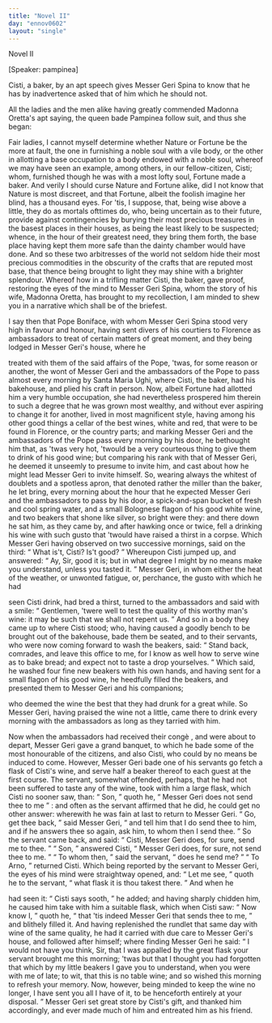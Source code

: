 ```yaml
---
title: "Novel II"
day: "ennov0602"
layout: "single"
---
```

<html>
 <head>
 </head>
 <body>
  <div id="nov0602" type="novella" who="pampinea">
   <head>
    Novel II
   </head>
   <p>
    [Speaker: pampinea]
   </p>
   <argument>
    <p>
     <milestone id="p06020001"/>
     <!--(i)-->
     Cisti, a baker, by an apt speech gives Messer Geri
Spina to know that he has by inadvertence asked that of him which he should
not.
     <!--(/i)-->
    </p>
   </argument>
   <div3 type="commentary" who="author">
    <p>
     <milestone id="p06020002"/>
     <!--(sc)-->
     All
     <!--(/sc)-->
     the ladies and the men alike having greatly
	commended Madonna Oretta's apt saying, the queen bade Pampinea follow suit, and thus she
	began:
    </p>
   </div3>
   <div3 type="commentary" who="pampinea">
    <p>
     <milestone id="p06020003"/>
     Fair ladies, I cannot myself determine whether Nature or Fortune be the
	more at fault, the one in furnishing a noble soul with a vile body, or the other in
	allotting a base occupation to a body endowed with a noble soul, whereof we may have seen
	an example, among others, in our fellow-citizen, Cisti; whom, furnished though he was with
	a most lofty soul, Fortune made a baker.
     <milestone id="p06020004"/>
     And verily I should
	curse Nature and Fortune alike, did I not know that Nature is most discreet, and that
	Fortune, albeit the foolish imagine her blind, has a thousand eyes.
     <milestone id="p06020005"/>
     For 'tis, I suppose, that, being wise above a little, they do as mortals
	ofttimes do, who, being uncertain as to their future, provide against contingencies by
	burying their most precious treasures in the basest places in their houses, as being the
	least likely to be suspected; whence, in the hour of their greatest need, they bring them
	forth, the base place having kept them more safe than the dainty chamber would have
	done.
     <milestone id="p06020006"/>
     And so these two arbitresses of the world not seldom hide
	their most precious commodities in the obscurity of the crafts that are reputed most base,
	that thence being brought to light they may shine with a brighter splendour.
     <milestone id="p06020007"/>
     Whereof how in a trifling matter Cisti, the baker, gave proof, restoring
	the eyes of the mind to Messer Geri Spina, whom the story of his wife, Madonna Oretta, has
	brought to my recollection, I am minded to shew you in a narrative which shall be of the
	briefest.
    </p>
   </div3>
   <pb n="77"/>
   <p>
    <milestone id="p06020008"/>
    I say then that Pope Boniface, with whom
Messer Geri Spina
 stood very high in favour and honour, having sent divers
of his
 courtiers to Florence as ambassadors to treat of certain matters of
great
 moment, and they being lodged in Messer Geri's house, where he

treated with them of the said affairs of the Pope, 'twas, for some
 reason
or another, the wont of Messer Geri and the ambassadors of
 the Pope to
pass almost every morning by Santa Maria Ughi, where
 Cisti, the baker, had
his bakehouse, and plied his craft in person.
    <milestone id="p06020009"/>
    Now, albeit Fortune had
allotted him a very humble occupation, she
 had nevertheless prospered him
therein to such a degree that he was
 grown most wealthy, and without ever
aspiring to change it for
 another, lived in most magnificent style, having
among his other good
 things a cellar of the best wines, white and red,
that were to be found
 in Florence, or the country parts;
    <milestone id="p06020010"/>
    and marking
Messer Geri and the
 ambassadors of the Pope pass every morning by his
door, he bethought
 him that, as 'twas very hot, 'twould be a very
courteous thing to give
 them to drink of his good wine; but comparing his
rank with that
 of Messer Geri, he deemed it unseemly to presume to invite
him,
 and cast about how he might lead Messer Geri to invite himself.
    <milestone id="p06020011"/>
    So,
wearing always the whitest of doublets and a spotless apron, that
 denoted
rather the miller than the baker, he let bring, every morning
 about the
hour that he expected Messer Geri and the ambassadors to
 pass by his door,
a spick-and-span bucket of fresh and cool spring
 water, and a small
Bolognese flagon of his good white wine, and two
 beakers that shone like
silver, so bright were they:
    <milestone id="p06020012"/>
    and there down
 he sat him, as they came by,
and after hawking once or twice, fell a
 drinking his wine with such gusto
that 'twould have raised a thirst
 in a corpse.
    <milestone id="p06020013"/>
    Which Messer Geri having
observed on two successive
 mornings, said on the third:
    <q direct="unspecified">
     What is't,
Cisti? Is't good?
    </q>
    <milestone id="p06020014"/>
    Whereupon Cisti jumped up, and answered:
    <q direct="unspecified">
     Ay, Sir,
good it is;
 but in what degree I might by no means make you understand,
unless
 you tasted it.
    </q>
    <milestone id="p06020015"/>
    Messer Geri, in whom either the heat of the
weather,
 or unwonted fatigue, or, perchance, the gusto with which he had

seen Cisti drink, had bred a thirst, turned to the ambassadors and
 said
with a smile:
    <q direct="unspecified">
     Gentlemen, 'twere well to test the quality of
 this worthy
man's wine: it may be such that we shall not repent
 us.
    </q>
    And so in a
body they came up to where Cisti stood;
    <milestone id="p06020016"/>
    who,
 having caused a goodly bench
to be brought out of the bakehouse,
    <pb n="78"/>
    bade them be seated, and to
their servants, who were now coming
 forward to wash the beakers, said:
    <q direct="unspecified">
     Stand back, comrades, and
 leave this office to me, for I know as well
how to serve wine as to
 bake bread; and expect not to taste a drop
yourselves.
    </q>
    <milestone id="p06020017"/>
    Which said,
 he washed four fine new beakers with his own
hands, and having
 sent for a small flagon of his good wine, he heedfully
filled the
 beakers, and presented them to Messer Geri and his companions;

who deemed the wine the best that they had drunk for a great while.
 So
Messer Geri, having praised the wine not a little, came there to
 drink
every morning with the ambassadors as long as they tarried
 with
him.
   </p>
   <p>
    <milestone id="p06020018"/>
    Now when the ambassadors had received their
    <!--(i)-->
    cong&egrave;
    <!--(/i)-->
    , and were
 about to depart, Messer Geri
gave a grand banquet, to which he bade
 some of the most honourable of the
citizens, and also Cisti, who could
 by no means be induced to come.
    <milestone id="p06020019"/>
    However, Messer Geri bade one
 of his servants go fetch a flask of Cisti's
wine, and serve half a beaker
 thereof to each guest at the first course.
The servant, somewhat
 offended, perhaps, that he had not been suffered to
taste any of the
 wine, took with him a large flask,
    <milestone id="p06020020"/>
    which Cisti no sooner
saw, than:
    <q direct="unspecified">
     Son,
    </q>
    quoth he,
    <q direct="unspecified">
     Messer Geri does not send thee to
me
    </q>
    :
    <milestone id="p06020021"/>
    and
 often as the servant affirmed that he did, he could get no
other answer:
 wherewith he was fain at last to return to Messer Geri.
    <q direct="unspecified">
     Go, get
 thee back,
    </q>
    said Messer Geri,
    <q direct="unspecified">
     and tell him that I do send
thee
 to him, and if he answers thee so again, ask him, to whom then
 I
send thee.
    </q>
    <milestone id="p06020022"/>
    So the servant came back, and said:
    <q direct="unspecified">
     Cisti, Messer
 Geri
does, for sure, send me to thee.
    </q>
    <milestone id="p06020023"/>
    <q direct="unspecified">
     Son,
    </q>
    answered Cisti,
    <q direct="unspecified">
     Messer
 Geri does, for sure, not send thee to me.
    </q>
    <milestone id="p06020024"/>
    <q direct="unspecified">
     To whom
then,
    </q>
    said
 the servant,
    <q direct="unspecified">
     does he send me?
    </q>
    <milestone id="p06020025"/>
    <q direct="unspecified">
     To Arno,
    </q>
    returned Cisti.
    <milestone id="p06020026"/>
    Which being reported by the servant to Messer Geri, the
eyes of
 his mind were straightway opened, and:
    <q direct="unspecified">
     Let me see,
    </q>
    quoth
he
 to the servant,
    <q direct="unspecified">
     what flask it is thou takest there.
    </q>
    And when he

had seen it:
    <q direct="unspecified">
     Cisti says sooth,
    </q>
    he added; and having sharply
 chidden
him, he caused him take with him a suitable flask,
    <milestone id="p06020027"/>
    which
 when Cisti saw:
    <q direct="unspecified">
     Now know I,
    </q>
    quoth he,
    <q direct="unspecified">
     that 'tis indeed Messer
 Geri that sends
thee to me,
    </q>
    and blithely filled it.
    <milestone id="p06020028"/>
    And having
 replenished the rundlet
that same day with wine of the same quality,
 he had it carried with due
care to Messer Geri's house, and followed
 after himself; where finding
Messer Geri he said:
    <q direct="unspecified">
     I would not
     <pb n="79"/>
     have you think, Sir, that I
was appalled by the great flask your servant
 brought me this morning;
'twas but that I thought you had forgotten
 that which by my little beakers
I gave you to understand, when you
 were with me of late; to wit, that this
is no table wine; and so
 wished this morning to refresh your memory.
     <milestone id="p06020029"/>
     Now,
however, being
 minded to keep the wine no longer, I have sent you all I
have of it,
 to be henceforth entirely at your disposal.
    </q>
    <milestone id="p06020030"/>
    Messer Geri
set great
 store by Cisti's gift, and thanked him accordingly, and ever
made
 much of him and entreated him as his friend.
   </p>
  </div>
 </body>
</html>